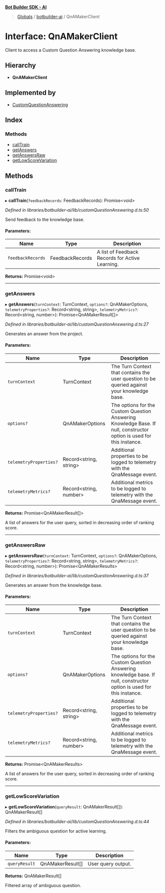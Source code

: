 **[Bot Builder SDK - AI](../README.md)**

> [Globals](undefined) / [botbuilder-ai](../README.md) / QnAMakerClient

# Interface: QnAMakerClient

Client to access a Custom Question Answering knowledge base.

## Hierarchy

* **QnAMakerClient**

## Implemented by

* [CustomQuestionAnswering](../classes/botbuilder_ai.customquestionanswering.md)

## Index

### Methods

* [callTrain](botbuilder_ai.qnamakerclient-1.md#calltrain)
* [getAnswers](botbuilder_ai.qnamakerclient-1.md#getanswers)
* [getAnswersRaw](botbuilder_ai.qnamakerclient-1.md#getanswersraw)
* [getLowScoreVariation](botbuilder_ai.qnamakerclient-1.md#getlowscorevariation)

## Methods

### callTrain

▸ **callTrain**(`feedbackRecords`: FeedbackRecords): Promise\<void>

*Defined in libraries/botbuilder-ai/lib/customQuestionAnswering.d.ts:50*

Send feedback to the knowledge base.

#### Parameters:

Name | Type | Description |
------ | ------ | ------ |
`feedbackRecords` | FeedbackRecords | A list of Feedback Records for Active Learning.  |

**Returns:** Promise\<void>

___

### getAnswers

▸ **getAnswers**(`turnContext`: TurnContext, `options?`: QnAMakerOptions, `telemetryProperties?`: Record\<string, string>, `telemetryMetrics?`: Record\<string, number>): Promise\<QnAMakerResult[]>

*Defined in libraries/botbuilder-ai/lib/customQuestionAnswering.d.ts:27*

Generates an answer from the project.

#### Parameters:

Name | Type | Description |
------ | ------ | ------ |
`turnContext` | TurnContext | The Turn Context that contains the user question to be queried against your knowledge base. |
`options?` | QnAMakerOptions | The options for the Custom Question Answering Knowledge Base. If null, constructor option is used for this instance. |
`telemetryProperties?` | Record\<string, string> | Additional properties to be logged to telemetry with the QnaMessage event. |
`telemetryMetrics?` | Record\<string, number> | Additional metrics to be logged to telemetry with the QnaMessage event. |

**Returns:** Promise\<QnAMakerResult[]>

A list of answers for the user query, sorted in decreasing order of ranking score.

___

### getAnswersRaw

▸ **getAnswersRaw**(`turnContext`: TurnContext, `options?`: QnAMakerOptions, `telemetryProperties?`: Record\<string, string>, `telemetryMetrics?`: Record\<string, number>): Promise\<QnAMakerResults>

*Defined in libraries/botbuilder-ai/lib/customQuestionAnswering.d.ts:37*

Generates an answer from the knowledge base.

#### Parameters:

Name | Type | Description |
------ | ------ | ------ |
`turnContext` | TurnContext | The Turn Context that contains the user question to be queried against your knowledge base. |
`options?` | QnAMakerOptions | The options for the Custom Question Answering knowledge base. If null, constructor option is used for this instance. |
`telemetryProperties?` | Record\<string, string> | Additional properties to be logged to telemetry with the QnaMessage event. |
`telemetryMetrics?` | Record\<string, number> | Additional metrics to be logged to telemetry with the QnaMessage event. |

**Returns:** Promise\<QnAMakerResults>

A list of answers for the user query, sorted in decreasing order of ranking score.

___

### getLowScoreVariation

▸ **getLowScoreVariation**(`queryResult`: QnAMakerResult[]): QnAMakerResult[]

*Defined in libraries/botbuilder-ai/lib/customQuestionAnswering.d.ts:44*

Filters the ambiguous question for active learning.

#### Parameters:

Name | Type | Description |
------ | ------ | ------ |
`queryResult` | QnAMakerResult[] | User query output. |

**Returns:** QnAMakerResult[]

Filtered array of ambiguous question.
